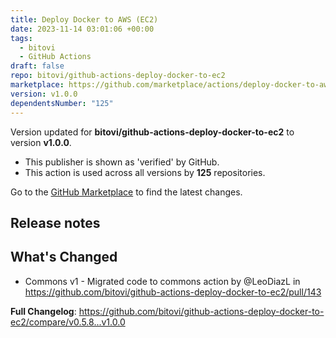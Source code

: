 ```yaml
---
title: Deploy Docker to AWS (EC2)
date: 2023-11-14 03:01:06 +00:00
tags:
  - bitovi
  - GitHub Actions
draft: false
repo: bitovi/github-actions-deploy-docker-to-ec2
marketplace: https://github.com/marketplace/actions/deploy-docker-to-aws-ec2
version: v1.0.0
dependentsNumber: "125"
---
```



Version updated for **bitovi/github-actions-deploy-docker-to-ec2** to version **v1.0.0**.
- This publisher is shown as 'verified' by GitHub.
- This action is used across all versions by **125** repositories.

Go to the [GitHub Marketplace](https://github.com/marketplace/actions/deploy-docker-to-aws-ec2) to find the latest changes.

## Release notes

## What's Changed
* Commons v1 - Migrated code to commons action by @LeoDiazL in https://github.com/bitovi/github-actions-deploy-docker-to-ec2/pull/143

**Full Changelog**: https://github.com/bitovi/github-actions-deploy-docker-to-ec2/compare/v0.5.8...v1.0.0
